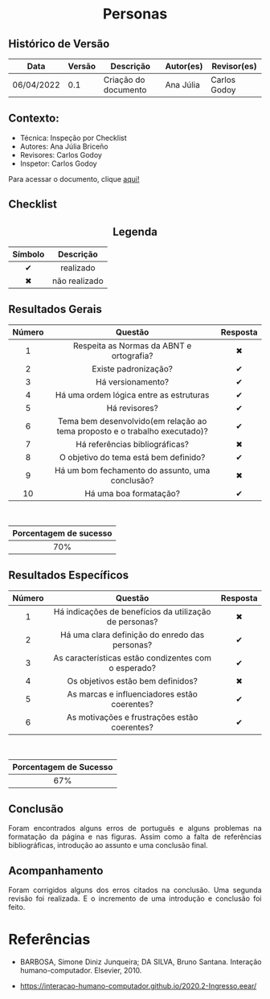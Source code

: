 # <center>Personas

## Histórico de Versão

| Data       | Versão | Descrição            | Autor(es) |  Revisor(es) |
| ---------- | ------ | -------------------- | --------- | ------------ |
| 06/04/2022 | 0.1    | Criação do documento | Ana Júlia | Carlos Godoy |

<div align="justify">

## Contexto:

- Técnica: Inspeção por Checklist
- Autores: Ana Júlia Briceño
- Revisores: Carlos Godoy
- Inspetor: Carlos Godoy

Para acessar o documento, clique <a href="documentos/paginas/projeto/Personas/personas.md">aqui!</a>

## Checklist

## <center>Legenda

<div align="center">

| Símbolo   | Descrição              |
| --------- | ---------------------- |
| <center>✔ | <center>realizado      |
| <center>✖ | <center> não realizado |

</div>

## Resultados Gerais

<div align = "center">


|   Número   | Questão | Resposta |
| ---------- | ------- | -------- |
| <center>1  | <center>Respeita as Normas da ABNT e ortografia?  | <center>✖ |
| <center>2  | <center>Existe padronização? | <center>✔ |
| <center>3  | <center>Há versionamento? | <center>✔ |
| <center>4  | <center>Há uma ordem lógica entre as estruturas | <center>✔ |
| <center>5  | <center>Há revisores? | <center>✔ |
| <center>6  | <center>Tema bem desenvolvido(em relação ao tema proposto e o trabalho executado)? | <center>✔ |
| <center>7  | <center>Há referências bibliográficas? | <center>✖ |
| <center>8  | <center>O objetivo do tema está bem definido? | <center>✔ |
| <center>9  | <center>Há um bom fechamento do assunto, uma conclusão? | <center>✖ |
| <center>10 | <center>Há uma boa formatação? | <center>✔ |

<br>

| Porcentagem de sucesso |
| ----------- |
| <center>70% |

</div>

## Resultados Específicos

<div align = "center">

|   Número  | Questão | Resposta |
| --------- | ------- | -------- |
| <center>1 | <center>Há indicações de benefícios da utilização de personas? | <center>✖ |
| <center>2 | <center>Há uma clara definição do enredo das personas? | <center>✔ |
| <center>3 | <center>As características estão condizentes com o esperado? | <center>✔ |
| <center>4 | <center>Os objetivos estão bem definidos? | <center>✖ |
| <center>5 | <center>As marcas e influenciadores estão coerentes? | <center>✔ |
| <center>6 | <center>As motivações e frustrações estão coerentes? | <center>✔ |

<br>

| Porcentagem de Sucesso  |
| ----------- |
| <center>67% |

</div>

## Conclusão

Foram encontrados alguns erros de português e alguns problemas na formatação da página e nas figuras. Assim como a falta de referências bibliográficas, introdução ao assunto e uma conclusão final.

## Acompanhamento

Foram corrigidos alguns dos erros citados na conclusão. Uma segunda revisão foi realizada. E o incremento de uma introdução e conclusão foi feito.

# Referências

- BARBOSA, Simone Diniz Junqueira; DA SILVA, Bruno Santana. Interação humano-computador. Elsevier, 2010.

- https://interacao-humano-computador.github.io/2020.2-Ingresso.eear/